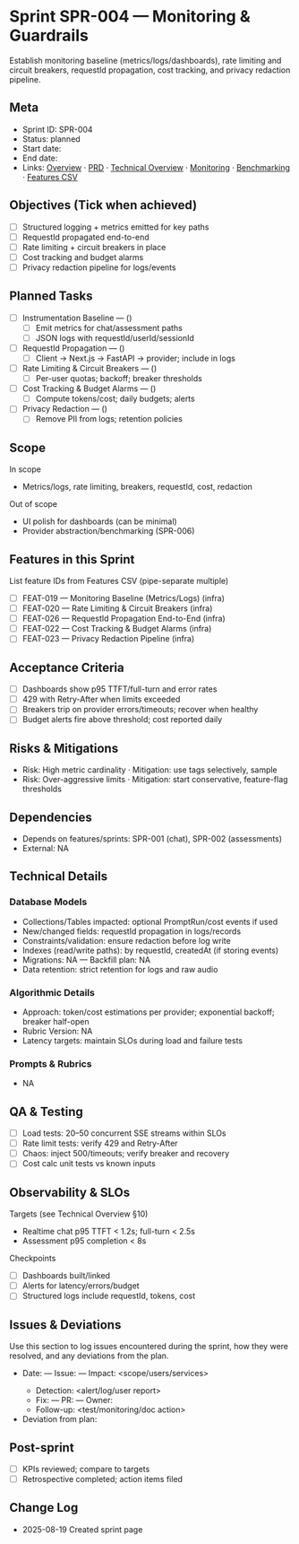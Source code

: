 # Sprint SPR-004 — Monitoring & Guardrails

Establish monitoring baseline (metrics/logs/dashboards), rate limiting and circuit breakers, requestId propagation, cost tracking, and privacy redaction pipeline.

## Meta
- Sprint ID: SPR-004
- Status: planned
- Start date: <YYYY-MM-DD>
- End date: <YYYY-MM-DD>
- Links: [Overview](./overview.md) · [PRD](../../planning/prd.md) · [Technical Overview](../../planning/technical-overview.md) · [Monitoring](../../ops/monitoring.md) · [Benchmarking](../../ops/benchmarking.md) · [Features CSV](../features.csv)

## Objectives (Tick when achieved)
- [ ] Structured logging + metrics emitted for key paths
- [ ] RequestId propagated end-to-end
- [ ] Rate limiting + circuit breakers in place
- [ ] Cost tracking and budget alarms
- [ ] Privacy redaction pipeline for logs/events

## Planned Tasks
- [ ] Instrumentation Baseline — <owner> (<estimate>)
   - [ ] Emit metrics for chat/assessment paths
   - [ ] JSON logs with requestId/userId/sessionId
- [ ] RequestId Propagation — <owner> (<estimate>)
   - [ ] Client → Next.js → FastAPI → provider; include in logs
- [ ] Rate Limiting & Circuit Breakers — <owner> (<estimate>)
   - [ ] Per-user quotas; backoff; breaker thresholds
- [ ] Cost Tracking & Budget Alarms — <owner> (<estimate>)
   - [ ] Compute tokens/cost; daily budgets; alerts
- [ ] Privacy Redaction — <owner> (<estimate>)
   - [ ] Remove PII from logs; retention policies

## Scope
In scope
- Metrics/logs, rate limiting, breakers, requestId, cost, redaction

Out of scope
- UI polish for dashboards (can be minimal)
- Provider abstraction/benchmarking (SPR-006)

## Features in this Sprint
List feature IDs from Features CSV (pipe-separate multiple)
- [ ] FEAT-019 — Monitoring Baseline (Metrics/Logs) (infra)
- [ ] FEAT-020 — Rate Limiting & Circuit Breakers (infra)
- [ ] FEAT-026 — RequestId Propagation End-to-End (infra)
- [ ] FEAT-022 — Cost Tracking & Budget Alarms (infra)
- [ ] FEAT-023 — Privacy Redaction Pipeline (infra)

## Acceptance Criteria
- [ ] Dashboards show p95 TTFT/full-turn and error rates
- [ ] 429 with Retry-After when limits exceeded
- [ ] Breakers trip on provider errors/timeouts; recover when healthy
- [ ] Budget alerts fire above threshold; cost reported daily

## Risks & Mitigations
- Risk: High metric cardinality · Mitigation: use tags selectively, sample
- Risk: Over-aggressive limits · Mitigation: start conservative, feature-flag thresholds

## Dependencies
- Depends on features/sprints: SPR-001 (chat), SPR-002 (assessments)
- External: NA

## Technical Details
### Database Models
- Collections/Tables impacted: optional PromptRun/cost events if used
- New/changed fields: requestId propagation in logs/records
- Constraints/validation: ensure redaction before log write
- Indexes (read/write paths): by requestId, createdAt (if storing events)
- Migrations: NA — Backfill plan: NA
- Data retention: strict retention for logs and raw audio

### Algorithmic Details
- Approach: token/cost estimations per provider; exponential backoff; breaker half-open
- Rubric Version: NA
- Latency targets: maintain SLOs during load and failure tests

### Prompts & Rubrics
- NA

## QA & Testing
- [ ] Load tests: 20–50 concurrent SSE streams within SLOs
- [ ] Rate limit tests: verify 429 and Retry-After
- [ ] Chaos: inject 500/timeouts; verify breaker and recovery
- [ ] Cost calc unit tests vs known inputs

## Observability & SLOs
Targets (see Technical Overview §10)
- Realtime chat p95 TTFT < 1.2s; full-turn < 2.5s
- Assessment p95 completion < 8s

Checkpoints
- [ ] Dashboards built/linked
- [ ] Alerts for latency/errors/budget
- [ ] Structured logs include requestId, tokens, cost

## Issues & Deviations
Use this section to log issues encountered during the sprint, how they were resolved, and any deviations from the plan.

- Date: <YYYY-MM-DD> — Issue: <short summary> — Impact: <scope/users/services>
  - Detection: <alert/log/user report>
  - Fix: <what changed> — PR: <link> — Owner: <name>
  - Follow-up: <test/monitoring/doc action>
- Deviation from plan: <what changed and why>

## Post-sprint
- [ ] KPIs reviewed; compare to targets
- [ ] Retrospective completed; action items filed

## Change Log
- 2025-08-19 Created sprint page

